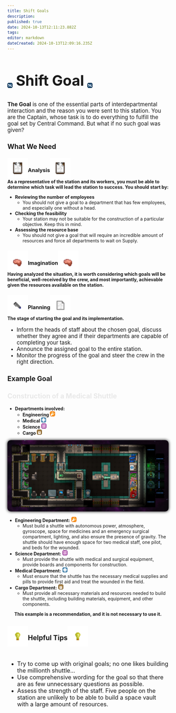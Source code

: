 ```yaml
---
title: Shift Goals
description: 
published: true
date: 2024-10-13T12:11:23.882Z
tags: 
editor: markdown
dateCreated: 2024-10-13T12:09:16.235Z
---
```


<div class="body"><h1 style="font-size: 45px;"><img class="icon1" src="/guides/stationtask/nanotrasen1.png"><span style="vertical-align: 7px"> Shift Goal </span><img class="icon1" src="/guides/stationtask/nanotrasen1.png"></h1>
<div class="Item" style="font-size: 17px; margin-top: 5px"><strong>The Goal</strong> is one of the essential parts of interdepartmental interaction and the reason you were sent to this station. You are the Captain, whose task is to do everything to fulfill the goal set by Central Command. But what if no such goal was given?</div>

<h2 class="Able">What We Need</h2>

<h3 class="Baker"><img src="/guides/stationtask/jurisprudence.png" width="64px" style="margin-bottom: -20px">Analysis<img src="/guides/stationtask/jurisprudence.png" width="64px" style="margin-bottom: -20px"></h3>

<div class="Item"><strong>As a representative of the station and its workers, you must be able to determine which task will lead the station to success. You should start by:</strong></div>
<ul class="back"><li class="adin"><strong>Reviewing the number of employees</strong><ul><li class="sto1">You should not give a goal to a department that has few employees, and especially one without a head.</li></ul>
<li class="adin"><strong>Checking the feasibility</strong><ul><li class="sto1">Your station may not be suitable for the construction of a particular objective. Keep this in mind.</li></ul><li class="adin"><strong>Assessing the resource base</strong><ul><li class="sto1">You should not give a goal that will require an incredible amount of resources and force all departments to wait on Supply.</li></ul></ul>

<h3 class="Baker"><img src="/guides/stationtask/brain.png" width="64px" style="margin-bottom: -20px">Imagination<img src="/guides/stationtask/brain.png" width="64px" style="margin-bottom: -20px"></h3>

<div class="Item back"><strong>Having analyzed the situation, it is worth considering which goals will be beneficial, well-received by the crew, and most importantly, achievable given the resources available on the station.</strong></div>

<h3 class="Baker"><img src="/guides/stationtask/pen.png" width="64px" style="margin-bottom: -20px">Planning<img src="/guides/stationtask/paper_words.png" width="64px" style="margin-bottom: -20px"></h3>

<div class="Item"><strong>The stage of starting the goal and its implementation.</strong></div>
<ul class="back" style="font-size: 17px"><li>Inform the heads of staff about the chosen goal, discuss whether they agree and if their departments are capable of completing your task.</li>
<li>Announce the assigned goal to the entire station.</li><li>Monitor the progress of the goal and steer the crew in the right direction.</li></ul>

<h2 class="Love Able">Example Goal</h2>

<h2 class="Baker" style="color: #e8e8e8">Construction of a Medical Shuttle</h2>

<div class="imgbox back"><div class="imgboxLeft">
<strong><ul><li>Departments involved:
<ul><li>Engineering <img src="/guides/stationtask/engineer's_icon.png" alt="engineer's_icon.png" width="16" height="16" /></li>
<li>Medical <img src="/guides/stationtask/doctor's_icon.png" alt="doctor's_icon.png" width="16" height="16" /></li>
<li>Science <img src="/guides/stationtask/roboticist.png" alt="roboticist.png" width="16" height="16" /></li>
<li>Cargo <img src="/guides/stationtask/cargotechnician.png" alt="shaftminer's_icon.png" width="16" height="16" /></li></ul></li></ul></strong></div>
<div class="imgboxRight"><a href="https://wwdp-ss14.ru/guides/stationtask/medshuttle1.png"><img src="/guides/stationtask/medshuttle1.png" alt="medshuttle.png" style="box-shadow: 0 0 10px #000000; border-radius: 10px; width: 573,5px; height: 253,5px;"></a></div></div><ul class="back">
<li><strong>Engineering Department:</strong> <img src="/guides/stationtask/engineer's_icon.png" alt="engineer's_icon.png" width="16" height="16" />
<ul><li>Must build a shuttle with autonomous power, atmosphere, gyroscope, space for medicines and an emergency surgical compartment, lighting, and also ensure the presence of gravity. 
The shuttle should have enough space for two medical staff, one pilot, and beds for the wounded.</ul>
<li><strong>Science Department:</strong> <img src="/guides/stationtask/roboticist.png" alt="scientist's_icon.png" width="16" height="16" />
<ul><li>Must provide the shuttle with medical and surgical equipment, provide boards and components for construction.</ul>
<li><strong>Medical Department:</strong> <img src="/guides/stationtask/doctor's_icon.png" alt="doctor's_icon.png" width="16" height="16" />
<ul><li>Must ensure that the shuttle has the necessary medical supplies and pills to provide first aid and treat the wounded in the field.</ul>
<li><strong>Cargo Department:</strong> <img src="/guides/stationtask/cargotechnician.png" alt="cargotechnician.png" width="16" height="16" />
<ul><li>Must provide all necessary materials and resources needed to build the shuttle, including building materials, equipment, and other components.</ul></ul><strong><p style="text-align: center">This example is a recommendation, and it is not necessary to use it.</strong></div>

<h2 class="Foxtrot Able"><img src="/guides/stationtask/lampo4ka.png" width="64px" style="margin-bottom: -15px"><span style="vertical-align: 5px">Helpful Tips</span><img src="/guides/stationtask/lampo4ka.png" width="64px" style="margin-bottom: -15px"></h2><br>

<div class="back" style="font-size: 18px"><ul><li>Try to come up with original goals; no one likes building the millionth shuttle...</li>
<li>Use comprehensive wording for the goal so that there are as few unnecessary questions as possible.</li>
<li>Assess the strength of the staff. Five people on the station are unlikely to be able to build a space vault with a large amount of resources.</li></ul></div>


